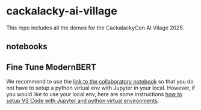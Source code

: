 # cackalacky-ai-village

This repo includes all the demos for the CackalackyCon AI Vilage 2025.

## notebooks

## Fine Tune ModernBERT

We recommend to use the [link to the collaboratory notebook](https://colab.research.google.com/drive/1hRxluBFuJsmYHVVzzqschwNCPuuaGl7I?usp=sharing) so that you do not have to setup a python virtual env with Jupyter in your local. However, if you would like to use your local env, here are some instructions [how to setup VS Code with Jupyter and python virtual environments](https://github.com/mundruid/vs-code-ml).
